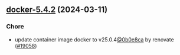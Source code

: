 

## [docker-5.4.2](https://github.com/truecharts/charts/compare/docker-5.4.1...docker-5.4.2) (2024-03-11)

### Chore



- update container image docker to v25.0.4[@0b0e8ca](https://github.com/0b0e8ca) by renovate ([#19058](https://github.com/truecharts/charts/issues/19058))